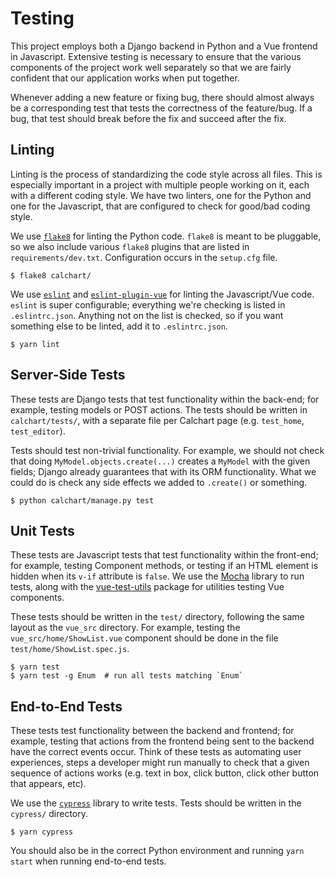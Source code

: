 # Testing

This project employs both a Django backend in Python and a Vue frontend in Javascript. Extensive testing is necessary to ensure that the various components of the project work well separately so that we are fairly confident that our application works when put together.

Whenever adding a new feature or fixing bug, there should almost always be a corresponding test that tests the correctness of the feature/bug. If a bug, that test should break before the fix and succeed after the fix.

## Linting

Linting is the process of standardizing the code style across all files. This is especially important in a project with multiple people working on it, each with a different coding style. We have two linters, one for the Python and one for the Javascript, that are configured to check for good/bad coding style.

We use [`flake8`](http://flake8.pycqa.org/en/latest/) for linting the Python code. `flake8` is meant to be pluggable, so we also include various `flake8` plugins that are listed in `requirements/dev.txt`. Configuration occurs in the `setup.cfg` file.

```
$ flake8 calchart/
```

We use [`eslint`](https://eslint.org/) and [`eslint-plugin-vue`](https://github.com/vuejs/eslint-plugin-vue) for linting the Javascript/Vue code. `eslint` is super configurable; everything we're checking is listed in `.eslintrc.json`. Anything not on the list is checked, so if you want something else to be linted, add it to `.eslintrc.json`.

```
$ yarn lint
```

## Server-Side Tests

These tests are Django tests that test functionality within the back-end; for example, testing models or POST actions. The tests should be written in `calchart/tests/`, with a separate file per Calchart page (e.g. `test_home`, `test_editor`).

Tests should test non-trivial functionality. For example, we should not check that doing `MyModel.objects.create(...)` creates a `MyModel` with the given fields; Django already guarantees that with its ORM functionality. What we could do is check any side effects we added to `.create()` or something.

```
$ python calchart/manage.py test
```

## Unit Tests

These tests are Javascript tests that test functionality within the front-end; for example, testing Component methods, or testing if an HTML element is hidden when its `v-if` attribute is `false`. We use the [Mocha](https://mochajs.org/) library to run tests, along with the [vue-test-utils](https://vue-test-utils.vuejs.org/en/) package for utilities testing Vue components.

These tests should be written in the `test/` directory, following the same layout as the `vue_src` directory. For example, testing the `vue_src/home/ShowList.vue` component should be done in the file `test/home/ShowList.spec.js`.

```
$ yarn test
$ yarn test -g Enum  # run all tests matching `Enum`
```

## End-to-End Tests

These tests test functionality between the backend and frontend; for example, testing that actions from the frontend being sent to the backend have the correct events occur. Think of these tests as automating user experiences, steps a developer might run manually to check that a given sequence of actions works (e.g. text in box, click button, click other button that appears, etc).

We use the [`cypress`](https://www.cypress.io) library to write tests. Tests should be written in the `cypress/` directory.

```
$ yarn cypress
```

You should also be in the correct Python environment and running `yarn start` when running end-to-end tests.
